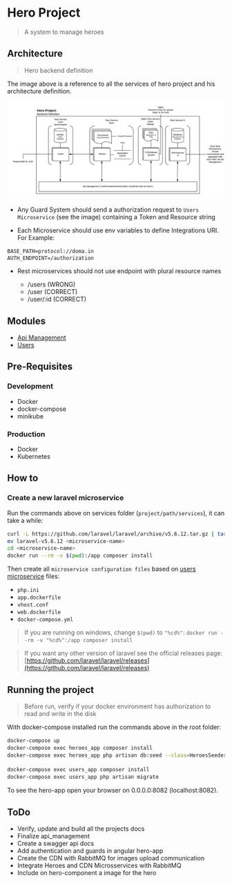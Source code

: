 # Hero Project

> A system to manage heroes

## Architecture

> Hero backend definition

The image above is a reference to all the services of hero project and his architecture definition.

![Architecture Definition](./docs/img/architecture.png "Architecture definition image")

* Any Guard System  should send a authorization request to `Users Microservice` (see the image) containing a Token and Resource string

* Each Microservice should use env variables to define Integrations URI. For Example:

```
BASE_PATH=protocol://doma.in
AUTH_ENDPOINT=/authorization
```

* Rest microservices should not use endpoint with plural resource names
    
    * /users (WRONG)
    * /user (CORRECT)
    * /user/:id (CORRECT)

## Modules

* [Api Management](./docs/api-management/api-management.md)
* [Users](./docs/users/users.md)

## Pre-Requisites

### Development

* Docker
* docker-compose
* minikube

### Production

* Docker
* Kubernetes

## How to

### Create a new laravel microservice

Run the commands above on services folder (`project/path/services`), it can take a while:

```sh
curl -L https://github.com/laravel/laravel/archive/v5.6.12.tar.gz | tar xz
mv laravel-v5.6.12 <microservice-name>
cd <microservice-name>
docker run --rm -v $(pwd):/app composer install
```

Then create all `microservice configuration files` based on [users microservice](./services/users) files:
* `php.ini`
* `app.dockerfile`
* `vhost.conf`
* `web.dockerfile`
* `docker-compose.yml`


> If you are running on windows, change `$(pwd)` to `"%cd%"`: `docker run --rm -v "%cd%":/app composer install`

> If you want any other version of laravel see the official releases page: [https://github.com/laravel/laravel/releases](https://github.com/laravel/laravel/releases)


## Running the project

> Before run, verify if your docker environment has authorization to read and write in the disk

With docker-compose installed run the commands above in the root folder:

```sh
docker-compose up
docker-compose exec heroes_app composer install
docker-compose exec heroes_app php artisan db:seed --class=HeroesSeeder

docker-compose exec users_app composer install
docker-compose exec users_app php artisan migrate
```

To see the hero-app open your browser on 0.0.0.0:8082 (localhost:8082).


## ToDo

* Verify, update and build all the projects docs
* Finalize api_management
* Create a swagger api docs
* Add authentication and guards in angular hero-app
* Create the CDN with RabbitMQ for images upload communication
* Integrate Heroes and CDN Microsservices with RabbitMQ
* Include on hero-component a image for the hero

